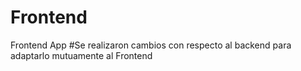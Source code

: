 # Frontend
Frontend App
#Se realizaron cambios con respecto al backend para adaptarlo mutuamente al Frontend

